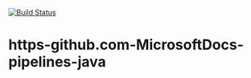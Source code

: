 [![Build Status](https://dev.azure.com/johnconley0556/johnconley/_apis/build/status/SolutionArchitectGuy.https-github.com-MicrosoftDocs-pipelines-java?branchName=master)](https://dev.azure.com/johnconley0556/johnconley/_build/latest?definitionId=1&branchName=master)
# https-github.com-MicrosoftDocs-pipelines-java

